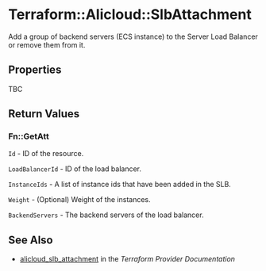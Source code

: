 # Terraform::Alicloud::SlbAttachment

Add a group of backend servers (ECS instance) to the Server Load Balancer or remove them from it.

## Properties

TBC

## Return Values

### Fn::GetAtt

`Id` - ID of the resource.

`LoadBalancerId` - ID of the load balancer.

`InstanceIds` - A list of instance ids that have been added in the SLB.

`Weight` - (Optional) Weight of the instances.

`BackendServers` - The backend servers of the load balancer.

## See Also

* [alicloud_slb_attachment](https://www.terraform.io/docs/providers/alicloud/r/slb_attachment.html) in the _Terraform Provider Documentation_